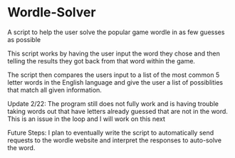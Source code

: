 # Wordle-Solver
A script to help the user solve the popular game wordle in as few guesses as possible

This script works by having the user input the word they chose and then telling the results they got back from that word within the game. 

The script then compares the users input to a list of the most common 5 letter words in the English language and give the user a list of possiblities that match all given information.

Update 2/22:
The program still does not fully work and is having trouble taking words out that have letters already guessed that are not in the word. This is an issue in the loop and I will work on this next

Future Steps:
I plan to eventually write the script to automatically send requests to the wordle website and interpret the responses to auto-solve the word.
